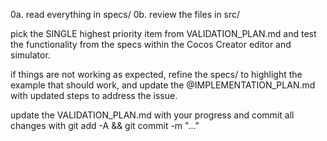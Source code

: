 0a. read everything in specs/
0b. review the files in src/

pick the SINGLE highest priority item from VALIDATION_PLAN.md and test the functionality from the specs within the Cocos Creator editor and simulator.

if things are not working as expected, refine the specs/ to highlight the example that should work, and update the @IMPLEMENTATION_PLAN.md with updated steps to address the issue.

update the VALIDATION_PLAN.md with your progress and commit all changes with git add -A && git commit -m "..."